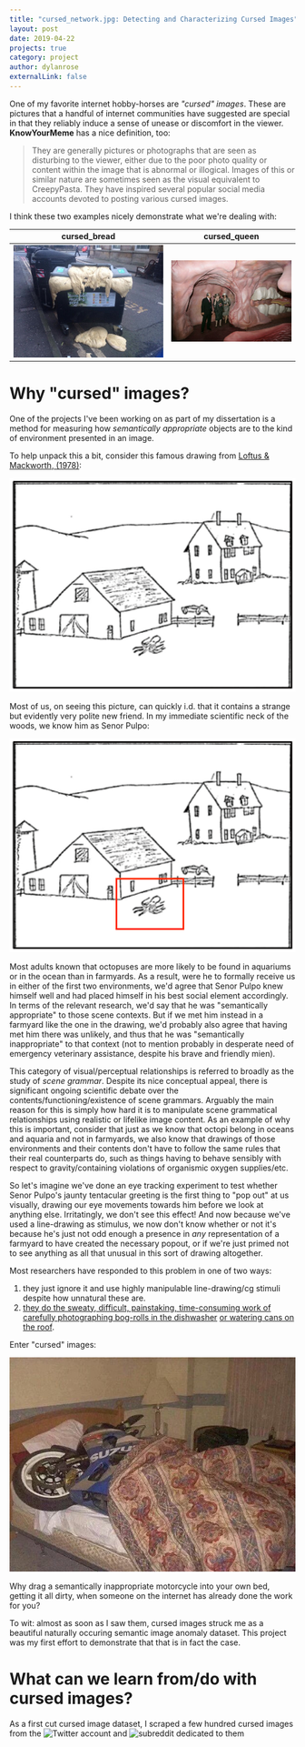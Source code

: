 ```yaml
---
title: "cursed_network.jpg: Detecting and Characterizing Cursed Images"
layout: post
date: 2019-04-22
projects: true
category: project
author: dylanrose
externalLink: false
---
```


One of my favorite internet hobby-horses are _"cursed" images_. These are pictures that a handful of internet communities have suggested are special in that they reliably induce a sense of unease or discomfort in the viewer. **KnowYourMeme** has a nice definition, too:

>They are generally pictures or photographs that are seen as disturbing to the viewer, either due to the poor photo quality or content within the image that is abnormal or illogical. Images of this or similar nature are sometimes seen as the visual equivalent to CreepyPasta. They have inspired several popular social media accounts devoted to posting various cursed images.

I think these two examples nicely demonstrate what we're dealing with:

cursed_bread          | cursed_queen
:-------------------------:|:-------------------------:
![](/assets/images/cursed_images/cursed_bread.jpg)  |  ![](/assets/images/cursed_images/cursed_queen.jpg)

# Why "cursed" images?

One of the projects I've been working on as part of my dissertation is a method for measuring how _semantically appropriate_ objects are to the kind of environment presented in an image. 

To help unpack this a bit, consider this famous drawing from [Loftus & Mackworth, (1978)](https://psycnet.apa.org/record/1980-22602-001):

![](/assets/images/cursed_images/cursed_octopus.png)

Most of us, on seeing this picture, can quickly i.d. that it contains a  strange but evidently very polite new friend. In my immediate scientific neck of the woods, we know him as Senor Pulpo: 

![](/assets/images/cursed_images/senor_pulpo.png)

Most adults known that octopuses are more likely to be found in aquariums or in the ocean than in farmyards. As a result, were he to formally receive us in either of the first two environments, we'd agree that Senor Pulpo knew himself well and had placed himself in his best social element accordingly. In terms of the relevant research, we'd say that he was "semantically appropriate" to those scene contexts. But if we met him instead in a farmyard like the one in the drawing, we'd probably also agree that having met him there was unlikely, and thus that he was "semantically inappropriate" to that context (not to mention probably in desperate need of emergency veterinary assistance, despite his brave and friendly mien).

This category of visual/perceptual relationships is referred to broadly as the study of _scene grammar_. Despite its nice conceptual appeal, there is significant ongoing scientific debate over the contents/functioning/existence of scene grammars. Arguably the main reason for this is simply how hard it is to manipulate scene grammatical relationships using realistic or lifelike image content. As an example of why this is important, consider that just as we know that octopi belong in oceans and aquaria and not in farmyards, we also know that drawings of those environments and their contents don't have to follow the same rules that their real counterparts do, such as things having to behave sensibly with respect to gravity/containing violations of organismic oxygen supplies/etc. 

So let's imagine we've done an eye tracking experiment to test whether Senor Pulpo's jaunty tentacular greeting is the first thing to "pop out" at us visually, drawing our eye movements towards him before we look at anything else. Irritatingly, we don't see this effect! And now because we've used a line-drawing as stimulus, we now don't know whether or not it's because he's just not odd enough a presence in _any_ representation of a farmyard to have created the necessary popout, or if we're just primed not to see anything as all that unusual in this sort of drawing altogether.

Most researchers have responded to this problem in one of two ways:

1. they just ignore it and use highly manipulable line-drawing/cg stimuli despite how unnatural these are.
2. [they do the sweaty, difficult, painstaking, time-consuming work of carefully photographing bog-rolls in the dishwasher](https://www.scenegrammarlab.com/research/scegram-database/) [or watering cans on the roof](http://info.ni.tu-berlin.de/photodb/).

Enter "cursed" images:

![](/assets/images/cursed_images/cursed_motorcycle.jpg)

Why drag a semantically inappropriate motorcycle into your own bed, getting it all dirty, when someone on the internet has already done the work for you?

To wit: almost as soon as I saw them, cursed images struck me as a beautiful naturally occuring semantic image anomaly dataset. This project was my first effort to demonstrate that that is in fact the case.


# What can we learn from/do with cursed images?

As a first cut cursed image dataset, I scraped a few hundred cursed images from the ![Twitter]() account and ![subreddit]() dedicated to them 

